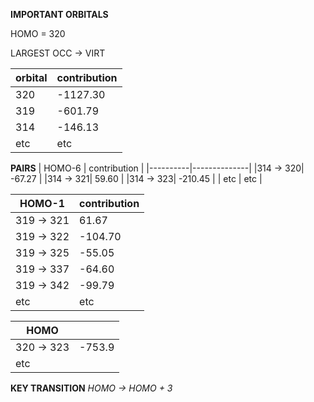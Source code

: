 **IMPORTANT ORBITALS**

HOMO = 320 

LARGEST OCC -> VIRT 

|orbital | contribution |
|--------| -------------|
| 320    |   -1127.30   |
| 319    |   -601.79    |
| 314    |   -146.13    |
| etc    |      etc     |

**PAIRS**
| HOMO-6   | contribution |
|----------|--------------|
|314 -> 320|   -67.27     |
|314 -> 321|    59.60     |
|314 -> 323|  -210.45     |
| etc      |   etc        |


| HOMO-1   |  contribution|
|----------|--------------|
|319 -> 321|    61.67     |
|319 -> 322| -104.70      |
|319 -> 325|  -55.05      |
|319 -> 337|  -64.60      |
|319 -> 342|  -99.79      |
|   etc    |  etc         |

| HOMO     |              |
|----------|--------------|
|320 -> 323| -753.9       |
|   etc    |              |
                                                                                 
**KEY TRANSITION** 
*HOMO -> HOMO + 3* 
            
